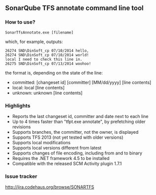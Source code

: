 ## SonarQube TFS annotate command line tool

### How to use?

	SonarTfsAnnotate.exe [filename]

which, for example, outputs:

	26274 SND\DinSoft_cp 07/10/2014 hello,
	26274 SND\DinSoft_cp 07/10/2014 world!
	local I need to check this line in.
	26275 SND\DinSoft_cp 07/13/2014 woohoo!

the format is, depending on the state of the line:

* committed: [changeset id] [committer] [MM/dd/yyyy] [line contents]
* local: local [line contents]
* unknown: unknown [line contents]

### Highlights

* Reports the last changeset id, committer and date next to each line
* Up to 4 times faster than "tfpt.exe annotate", by prefetching older revisions
* Supports branches, the committer, not the owner, is displayed
* Supports TFS 2013 (not yet tested with older versions)
* Supports local modifications
* Supports local versions different from latest
* Supports changes of file encoding, including from and to binary
* Requires the .NET framework 4.5 to be installed
* Compatible with the released SCM Activity plugin 1.7.1

### Issue tracker

http://jira.codehaus.org/browse/SONARTFS
